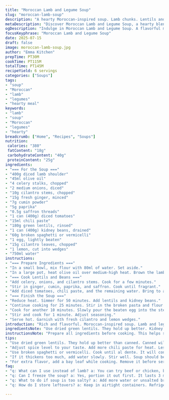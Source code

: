 ```yaml
---
title: "Moroccan Lamb and Legume Soup"
slug: "moroccan-lamb-soup"
description: "A hearty Moroccan-inspired soup. Lamb chunks. Lentils and chickpeas mix in. Spices bring warmth. Tomatoes create a rich base. Fresh herbs finish it off."
metaDescription: "Discover Moroccan Lamb and Legume Soup, a hearty blend of lamb, lentils, and spices that warms up cold days. Perfect for any occasion."
ogDescription: "Indulge in Moroccan Lamb and Legume Soup. A flavorful mix of tender lamb, legumes, and aromatic spices. Perfectly hearty and fulfilling."
focusKeyphrase: "Moroccan Lamb and Legume Soup"
date: 2025-07-15
draft: false
image: moroccan-lamb-soup.jpg
author: "Emma Kitchen"
prepTime: PT30M
cookTime: PT115M
totalTime: PT145M
recipeYield: 6 servings
categories: ["Soups"]
tags:
- "soup"
- "Moroccan"
- "lamb"
- "legumes"
- "hearty meal"
keywords:
- "lamb"
- "soup"
- "Moroccan"
- "legumes"
- "hearty"
breadcrumb: ["Home", "Recipes", "Soups"]
nutrition: 
 calories: "380"
 fatContent: "18g"
 carbohydrateContent: "40g"
 proteinContent: "25g"
ingredients:
- "=== For the Soup ==="
- "400g diced lamb shoulder"
- "45ml olive oil"
- "4 celery stalks, chopped"
- "2 medium onions, diced"
- "10g cilantro stems, chopped"
- "15g fresh ginger, minced"
- "7g cumin powder"
- "5g paprika"
- "0.5g saffron threads"
- "1 can (400g) diced tomatoes"
- "15ml chili paste"
- "180g green lentils, rinsed"
- "1 can (400g) kidney beans, drained"
- "60g broken spaghetti or vermicelli"
- "1 egg, lightly beaten"
- "15g cilantro leaves, chopped"
- "1 lemon, cut into wedges"
- "750ml water"
instructions:
- "=== Prepare Ingredients ==="
- "In a small bowl, mix flour with 80ml of water. Set aside."
- "In a large pot, heat olive oil over medium-high heat. Brown the lamb. Season with salt and pepper."
- "=== Cook Lentils and Beans ==="
- "Add celery, onions, and cilantro stems. Cook for a few minutes."
- "Stir in ginger, cumin, paprika, and saffron. Cook until fragrant."
- "Add diced tomatoes, chili paste, and the remaining water. Bring to a boil."
- "=== Finish the Soup ==="
- "Reduce heat. Simmer for 50 minutes. Add lentils and kidney beans."
- "Continue cooking for 25 minutes. Stir in the broken pasta and flour mixture."
- "Cook for another 10 minutes. Slowly pour the beaten egg into the steaming soup."
- "Stir and cook for 1 minute. Adjust seasoning."
- "Serve hot. Garnish with fresh cilantro and lemon wedges."
introduction: "Rich and flavorful. Moroccan-inspired soup. Lamb and legumes combine nicely. Tasty spices make it aromatic. Hearty for cold days. Brightened with lemon."
ingredientsNote: "Use dried green lentils. They hold up better. Kidney beans add creaminess. Adjust spiciness with chili paste. For a variation, add carrots or sweet potatoes. Use an alternative to lamb like beef or chicken. Can also make it vegetarian by removing meat. Use vegetable broth instead of water."
instructionsNote: "Prepare all ingredients before cooking. This helps streamline the process. Use a large pot for better simmering. Make sure to stir frequently towards the end. This prevents sticking. Test lentils for doneness. They should be tender but not mushy. Add more water if soup becomes too thick."
tips:
- "Use dried green lentils. They hold up better than canned. Canned will get mushy. Rinse before using. Lentils need to be tender but not mushy. Test them while cooking for perfect doneness."
- "Adjust spice level to your taste. Add more chili paste for heat. Less if you don't like spicy. Fresh herbs like cilantro add freshness. Saffron is bold but costly. Use wisely. Experiment with balance."
- "Use broken spaghetti or vermicelli. Cook until al dente. It will continue to cook in the soup. Start with a small amount. Stir often to avoid sticking on the bottom. Add more if you need heartiness."
- "If it thickens too much, add water slowly. Stir well. Soup should be soupy, not too thick. Keep an eye while simmering. The longer it simmers, the richer the flavor. Don’t forget to taste as you cook."
- "For extra flavor, add a bay leaf while cooking. Remove it before serving. Carrots or sweet potatoes can be added for sweetness. They also work well with spices. Adjust cooking time as needed."
faq:
- "q: What can I use instead of lamb? a: You can try beef or chicken, but adjust cooking times. More tender cuts will cook quicker. Alternatively, make it vegetarian."
- "q: Can I freeze the soup? a: Yes, portion it out first. It lasts 3 months in the freezer. Thaw overnight in the fridge. Reheat slowly on the stove. But avoid boiling."
- "q: What to do if soup is too salty? a: Add more water or unsalted broth. This can balance flavors. You can also add potatoes to absorb saltiness. Cook until tender."
- "q: How do I store leftovers? a: Keep in airtight containers. Refrigerate them within two hours. They last 3-4 days max. Reheat fully before eating. Again, stir well."

---
```


